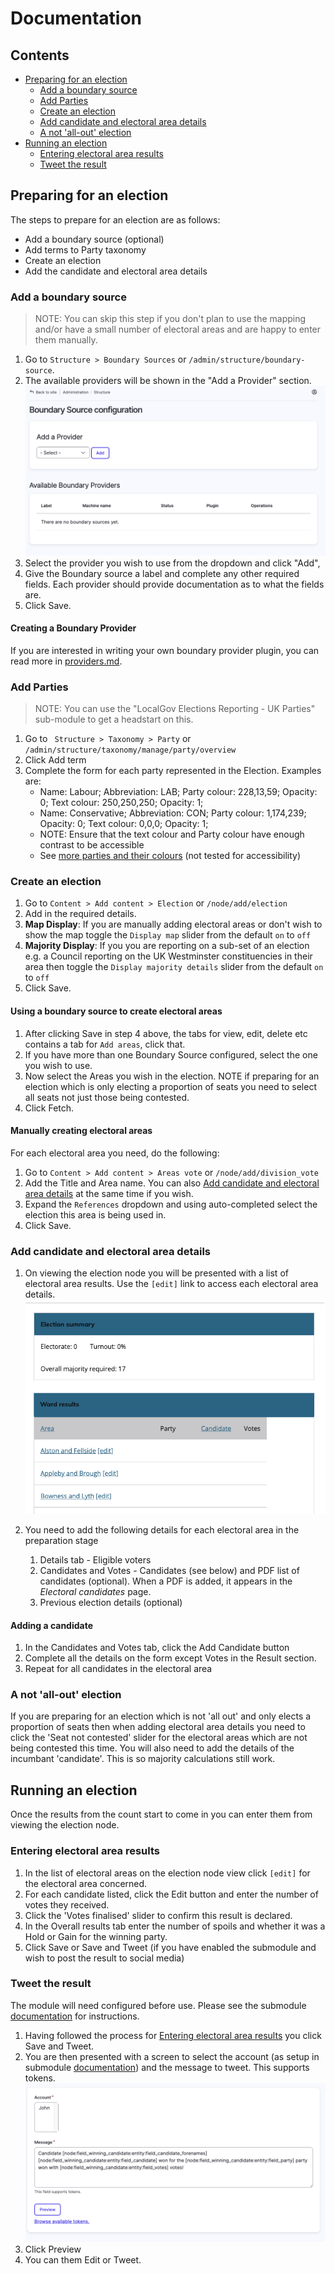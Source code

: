 # Documentation

## Contents

- [Preparing for an election](#preparing-for-an-election)
  - [Add a boundary source](#add-a-boundary-source)
  - [Add Parties](#add-parties)
  - [Create an election](#create-an-election)
  - [Add candidate and electoral area details](#add-candidate-and-electoral-area-details)
  - [A not 'all-out' election](#a-not-all-out-election)
- [Running an election](#running-an-election)
  - [Entering electoral area results](#entering-electoral-area-results)
  - [Tweet the result](#tweet-the-result)

## Preparing for an election

The steps to prepare for an election are as follows:

- Add a boundary source (optional)
- Add terms to Party taxonomy
- Create an election
- Add the candidate and electoral area details

### Add a boundary source

> NOTE: You can skip this step if you don't plan to use the mapping and/or have a small number of electoral areas and are happy to enter them manually.

1. Go to `Structure > Boundary Sources` or `/admin/structure/boundary-source`.
2. The available providers will be shown in the "Add a Provider" section. ![image](images/boundary-provider.png)
3. Select the provider you wish to use from the dropdown and click "Add",
4. Give the Boundary source a label and complete any other required fields. Each provider should provide documentation as to what the fields are.
5. Click Save.

#### Creating a Boundary Provider

If you are interested in writing your own boundary provider plugin, you can read more in
[providers.md](providers.md).

### Add Parties

> NOTE: You can use the "LocalGov Elections Reporting - UK Parties" sub-module to get a headstart on this.

1. Go to ` Structure > Taxonomy > Party` or `/admin/structure/taxonomy/manage/party/overview`
2. Click Add term
3. Complete the form for each party represented in the Election. Examples are:
   - Name: Labour; Abbreviation: LAB; Party colour: 228,13,59; Opacity: 0; Text colour: 250,250,250; Opacity: 1;
   - Name: Conservative; Abbreviation: CON; Party colour: 1,174,239; Opacity: 0; Text colour: 0,0,0; Opacity: 1;
   - NOTE: Ensure that the text colour and Party colour have enough contrast to be accessible
   - See [more parties and their colours](https://docs.google.com/spreadsheets/d/161Df7tQFZrKhVPAy4vCT19RoDXl2dAsqOWRdOkNInp4/edit#gid=0) (not tested for accessibility)

### Create an election

1. Go to `Content > Add content > Election` or `/node/add/election`
2. Add in the required details.
3. **Map Display**: If you are manually adding electoral areas or don't wish to show the map toggle the `Display map` slider from the default `on` to  `off`
3. **Majority Display**: If you you are reporting on a sub-set of an election e.g. a Council reporting on the UK Westminster constituencies in their area then toggle the `Display majority details` slider from the default `on` to `off`
4. Click Save.

#### Using a boundary source to create electoral areas
1. After clicking Save in step 4 above, the tabs for view, edit, delete etc contains a tab for `Add areas`, click that.
5. If you have more than one Boundary Source configured, select the one you wish to use.
6. Now select the Areas you wish in the election. NOTE if preparing for an election which is only electing a proportion of seats you need to select all seats not just those being contested.
7. Click Fetch.

#### Manually creating electoral areas
For each electoral area you need, do the following:
1. Go to `Content > Add content > Areas vote` or `/node/add/division_vote`
2. Add the Title and Area name. You can also [Add candidate and electoral area details](#add-candidate-and-electoral-area-details) at the same time if you wish.
3. Expand the `References` dropdown and using auto-completed select the election this area is being used in.
4. Click Save.

### Add candidate and electoral area details

1. On viewing the election node you will be presented with a list of electoral area results. Use the `[edit]` link to access each electoral area details. ![image](images/ward-results.png)  

2. You need to add the following details for each electoral area in the preparation stage
   1. Details tab - Eligible voters
   2. Candidates and Votes - Candidates (see below) and PDF list of candidates (optional).  When a PDF is added, it appears in the *Electoral candidates* page.
   3. Previous election details (optional)

#### Adding a candidate

1. In the Candidates and Votes tab, click the Add Candidate button
2. Complete all the details on the form except Votes in the Result section.
3. Repeat for all candidates in the electoral area

### A not 'all-out' election

If you are preparing for an election which is not 'all out' and only elects a proportion of seats then when adding electoral area details you need to click the 'Seat not contested' slider for the electoral areas which are not being contested this time. You will also need to add the details of the incumbant 'candidate'. This is so majority calculations still work.

## Running an election

Once the results from the count start to come in you can enter them from viewing the election node. 

### Entering electoral area results

1. In the list of electoral areas on the election node view click `[edit]` for the electoral area concerned.
2. For each candidate listed, click the Edit button and enter the number of votes they received.
3. Click the 'Votes finalised' slider to confirm this result is declared.
4. In the Overall results tab enter the number of spoils and whether it was a Hold or Gain for the winning party.
5. Click Save or Save and Tweet (if you have enabled the submodule and wish to post the result to social media)

### Tweet the result

The module will need configured before use. Please see the submodule [documentation](../modules/localgov_election_reporting_social_post/README.md) for instructions.

1. Having followed the process for [Entering electoral area results](#entering-electoral-area-results) you click Save and Tweet.
2. You are then presented with a screen to select the account (as setup in submodule [documentation](../modules/localgov_election_reporting_social_post/README.md)) and the message to tweet. This supports tokens. ![image](images/tweet.png)
3. Click Preview
4. You can them Edit or Tweet.
